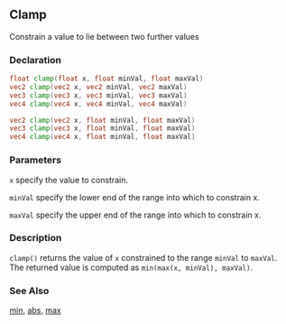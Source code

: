 ## Clamp
Constrain a value to lie between two further values

### Declaration
```glsl
float clamp(float x, float minVal, float maxVal)  
vec2 clamp(vec2 x, vec2 minVal, vec2 maxVal)  
vec3 clamp(vec3 x, vec3 minVal, vec3 maxVal)  
vec4 clamp(vec4 x, vec4 minVal, vec4 maxVal)

vec2 clamp(vec2 x, float minVal, float maxVal)  
vec3 clamp(vec3 x, float minVal, float maxVal)  
vec4 clamp(vec4 x, float minVal, float maxVal)
```

### Parameters
```x``` specify the value to constrain.

```minVal``` specify the lower end of the range into which to constrain x.

```maxVal``` specify the upper end of the range into which to constrain x.

### Description
```clamp()``` returns the value of ```x``` constrained to the range ```minVal``` to ```maxVal```. The returned value is computed as ```min(max(x, minVal), maxVal)```.

<div class="simpleFunction" data="y = clamp(x,0.,1.); "></div>

### See Also
[min](/glossary/?search=min), [abs](/glossary/?search=abs), [max](/glossary/?search=max)
